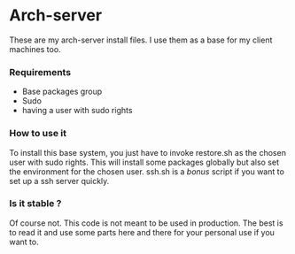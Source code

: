 Arch-server
===========

These are my arch-server install files.
I use them as a base for my client machines too.

### Requirements
- Base packages group
- Sudo
- having a user with sudo rights

### How to use it
To install this base system, you just have to invoke restore.sh as the chosen user with sudo rights.
This will install some packages globally but also set the environment for the chosen user.
ssh.sh is a *bonus* script if you want to set up a ssh server quickly.

### Is it stable ?
Of course not. This code is not meant to be used in production.
The best is to read it and use some parts here and there for your personal use if you want to.
